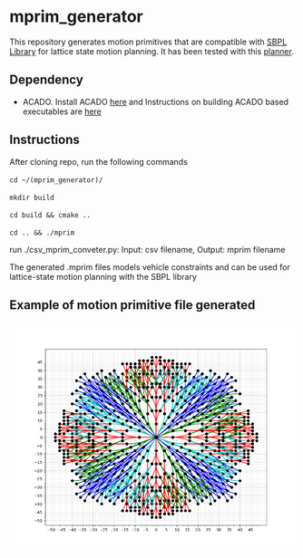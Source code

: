 # mprim_generator
This repository generates motion primitives that are compatible with [SBPL Library](http://wiki.ros.org/sbpl) for lattice state motion planning. It has been tested with this [planner](https://github.com/vvanirudh/sbpl_dynamic_adaptive_planner). 

## Dependency 
* ACADO. Install ACADO [here](https://acado.github.io/install_linux.html) and Instructions on building ACADO based executables are [here](https://sourceforge.net/p/acado/wiki/Using%20CMake%20-%20UNIX%20-%20Common) 

## Instructions

After cloning repo, run the following commands

` cd ~/(mprim_generator)/ `

` mkdir build `

` cd build && cmake .. `

` cd .. && ./mprim `

run ./csv_mprim_conveter.py: Input: csv filename, Output: mprim filename 


The generated .mprim files models vehicle constraints and can be used for lattice-state motion planning with the SBPL library

## Example of motion primitive file generated
![truck primitives](truck_motionprimitives.png)
